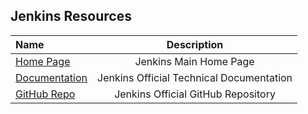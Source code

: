 ## Jenkins Resources
Name | Description
:------|:------:
[Home Page](https://www.jenkins.io/) | Jenkins Main Home Page
[Documentation](https://www.jenkins.io/doc/) | Jenkins Official Technical Documentation
[GitHub Repo](https://github.com/jenkinsci/jenkins) | Jenkins Official GitHub Repository

